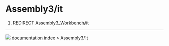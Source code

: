 # Assembly3/it
1.  REDIRECT [Assembly3_Workbench/it](Assembly3_Workbench/it.md)



---
![](images/Button_right.svg) [documentation index](../README.md) > Assembly3/it
